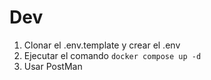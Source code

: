 




# Dev

1. Clonar el .env.template y crear el .env
2. Ejecutar el comando ```docker compose up -d```
3. Usar PostMan
